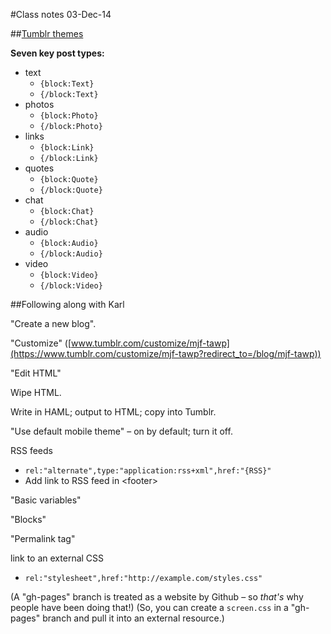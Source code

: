 #Class notes 03-Dec-14

##[Tumblr themes](https://www.tumblr.com/docs/en/custom_themes)

**Seven key post types:**
* text
  * `{block:Text}`
  * `{/block:Text}`	
* photos
  * `{block:Photo}`
  * `{/block:Photo}`
* links
  * `{block:Link}`
  * `{/block:Link}`
* quotes
  * `{block:Quote}`
  * `{/block:Quote}`
* chat
  * `{block:Chat}`
  * `{/block:Chat}`
* audio
  * `{block:Audio}`
  * `{/block:Audio}`
* video
  * `{block:Video}`
  * `{/block:Video}`

##Following along with Karl

"Create a new blog".

"Customize" ([www.tumblr.com/customize/mjf-tawp](https://www.tumblr.com/customize/mjf-tawp?redirect_to=/blog/mjf-tawp))

"Edit HTML"

Wipe HTML.

Write in HAML; output to HTML; copy into Tumblr.

"Use default mobile theme" &ndash; on by default; turn it off.

RSS feeds
* `rel:"alternate",type:"application:rss+xml",href:"{RSS}"`
* Add link to RSS feed in &lt;footer&gt;

"Basic variables"

"Blocks"

"Permalink tag"

link to an external CSS
* `rel:"stylesheet",href:"http://example.com/styles.css"`

(A "gh-pages" branch is treated as a website by Github &ndash; so *that's* why people have been doing that!)
(So, you can create a `screen.css` in a "gh-pages" branch and pull it into an external resource.)





